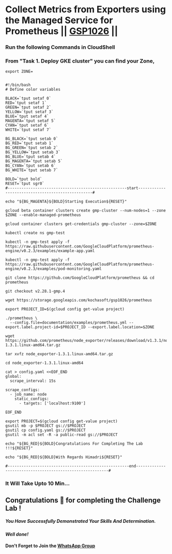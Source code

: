 # Collect Metrics from Exporters using the Managed Service for Prometheus || [GSP1026](https://www.cloudskillsboost.google/focuses/33340?parent=catalog) ||

### Run the following Commands in CloudShell

### From "Task 1. Deploy GKE cluster" you can find your Zone,
```
export ZONE=
```
```

#!/bin/bash
# Define color variables

BLACK=`tput setaf 0`
RED=`tput setaf 1`
GREEN=`tput setaf 2`
YELLOW=`tput setaf 3`
BLUE=`tput setaf 4`
MAGENTA=`tput setaf 5`
CYAN=`tput setaf 6`
WHITE=`tput setaf 7`

BG_BLACK=`tput setab 0`
BG_RED=`tput setab 1`
BG_GREEN=`tput setab 2`
BG_YELLOW=`tput setab 3`
BG_BLUE=`tput setab 4`
BG_MAGENTA=`tput setab 5`
BG_CYAN=`tput setab 6`
BG_WHITE=`tput setab 7`

BOLD=`tput bold`
RESET=`tput sgr0`
#----------------------------------------------------start--------------------------------------------------#

echo "${BG_MAGENTA}${BOLD}Starting Execution${RESET}"

gcloud beta container clusters create gmp-cluster --num-nodes=1 --zone $ZONE --enable-managed-prometheus

gcloud container clusters get-credentials gmp-cluster --zone=$ZONE

kubectl create ns gmp-test

kubectl -n gmp-test apply -f https://raw.githubusercontent.com/GoogleCloudPlatform/prometheus-engine/v0.2.3/examples/example-app.yaml

kubectl -n gmp-test apply -f https://raw.githubusercontent.com/GoogleCloudPlatform/prometheus-engine/v0.2.3/examples/pod-monitoring.yaml

git clone https://github.com/GoogleCloudPlatform/prometheus && cd prometheus

git checkout v2.28.1-gmp.4

wget https://storage.googleapis.com/kochasoft/gsp1026/prometheus

export PROJECT_ID=$(gcloud config get-value project)

./prometheus \
  --config.file=documentation/examples/prometheus.yml --export.label.project-id=$PROJECT_ID --export.label.location=$ZONE 

wget https://github.com/prometheus/node_exporter/releases/download/v1.3.1/node_exporter-1.3.1.linux-amd64.tar.gz

tar xvfz node_exporter-1.3.1.linux-amd64.tar.gz

cd node_exporter-1.3.1.linux-amd64

cat > config.yaml <<EOF_END
global:
  scrape_interval: 15s

scrape_configs:
  - job_name: node
    static_configs:
      - targets: ['localhost:9100']

EOF_END

export PROJECT=$(gcloud config get-value project)
gsutil mb -p $PROJECT gs://$PROJECT
gsutil cp config.yaml gs://$PROJECT
gsutil -m acl set -R -a public-read gs://$PROJECT

echo "${BG_RED}${BOLD}Congratulations For Completing The Lab !!!${RESET}"

echo "${BG_RED}${BOLD}With Regards Himadri${RESET}"

#-----------------------------------------------------end----------------------------------------------------------#

```
### It Will Take Upto 10 Min...

## Congratulations 🎉 for completing the Challenge Lab !

##### *You Have Successfully Demonstrated Your Skills And Determination.*

#### *Well done!*


#### Don't Forget to Join the [WhatsApp Group](https://chat.whatsapp.com/Cxmw4DvCwEHCqU8qzTpv6r) 
